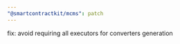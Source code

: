 ```yaml
---
"@smartcontractkit/mcms": patch
---
```


fix: avoid requiring all executors for converters generation
